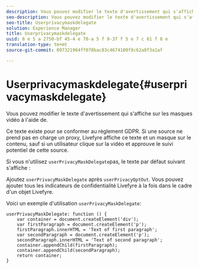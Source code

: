 ```yaml
---
description: Vous pouvez modifier le texte d'avertissement qui s'affiche sur les masques vidéo à l'aide de.
seo-description: Vous pouvez modifier le texte d'avertissement qui s'affiche sur les masques vidéo à l'aide de.
seo-title: Userprivacymaskdelegate
solution: Experience Manager
title: Userprivacymaskdelegate
uuid: 8 e 5 a 2750-bf 45-4 e 70-a 5 f 9-37 f 5 e 7 c 61 f 8 e
translation-type: tm+mt
source-git-commit: 097321964ff078bac83c4674100f8c62a8f3a1af

---
```



# Userprivacymaskdelegate{#userprivacymaskdelegate}

Vous pouvez modifier le texte d&#39;avertissement qui s&#39;affiche sur les masques vidéo à l&#39;aide de.

Ce texte existe pour se conformer au règlement GDPR. Si une source ne prend pas en charge un proxy, Livefyre affiche ce texte et un masque sur le contenu, sauf si un utilisateur clique sur la vidéo et approuve le suivi potentiel de cette source.

Si vous n&#39;utilisez `userPrivacyMaskDelegate`pas, le texte par défaut suivant s&#39;affiche :

Ajoutez `userPrivacyMaskDelegate` après `userPrivacyOptOut`. Vous pouvez ajouter tous les indicateurs de confidentialité Livefyre à la fois dans le cadre d&#39;un objet Livefyre.

Voici un exemple d&#39;utilisation `userPrivacyMaskDelegate`:

```
userPrivacyMaskDelegate: function () { 
    var container = document.createElement('div'); 
    var firstParagraph = document.createElement('p'); 
    firstParagraph.innerHTML = 'Text of first paragraph'; 
    var secondParagraph = document.createElement('p'); 
    secondParagraph.innerHTML = 'Text of second paragraph'; 
    container.appendChild(firstParagraph); 
    container.appendChild(secondParagraph); 
    return container; 
}
```
